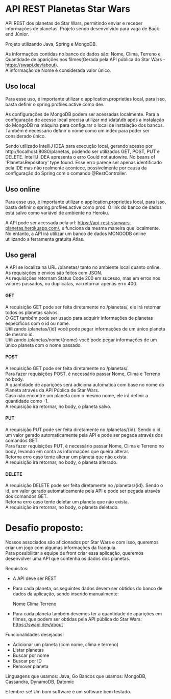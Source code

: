 # API REST Planetas Star Wars
 API REST dos planetas de Star Wars, permitindo enviar e receber informações de planetas. Projeto sendo desenvolvido para vaga de Back-end Júnior.
 
 Projeto utilizando Java, Spring e MongoDB.
 
 As informações contidas no banco de dados são: Nome, Clima, Terreno e Quantidade de aparições nos filmes(Gerada pela API pública do Star Wars -  https://swapi.dev/about).<br>
 A informação de Nome é considerada valor único.

## Uso local
 Para esse uso, é importante utilizar o application.proprieties local, para isso, basta definir o spring.profiles.active como dev.
 
 As configurações de MongoDB podem ser acessadas localmente. Para a configuração de acesso local precisa utilizar md \data\db após a instalação do MongoDB na máquina para configurar o local de instalação dos bancos. Também é necessário definir o nome como um index para poder ser considerado único.

Sendo utilizado IntelliJ IDEA para execução local, gerando acesso por http://localhost:8080/planetas, podendo ser utilizados GET, POST, PUT e DELETE. IntelliJ IDEA apresenta o erro Could not autowire. No beans of 'PlanetasRepository' type found. Esse erro parece ser apenas identificado pela IDE mas não realmente acontece, possivelmente por causa da configuração do Spring com o comando @RestController.


## Uso online
 Para esse uso, é importante utilizar o application.proprieties local, para isso, basta definir o spring.profiles.active como prod. O link do banco de dados está salvo como variável de ambiente no Heroku.
 
 A API pode ser acessada pela url: https://api-rest-starwars-planetas.herokuapp.com/, e funciona da mesma maneira que localmente. No entanto, a API irá utilizar um banco de dados MONGODB online utilizando a ferramenta gratuita Atlas.
 
 
## Uso geral
 A API se localiza na URL /planetas/ tanto no ambiente local quanto online. As requisições e envios são feitos com JSON.<br>
 As requisições retornam Status Code 200 em sucesso, mas em erros nos valores passados, ou duplicatas, vai retornar apenas erro 400.

 #### GET
  A requisição GET pode ser feita diretamente no /planetas/, ele irá retornar todos os planetas salvos.<br>
  O GET também pode ser usado para adquirir informações de planetas específicos com o id ou nome.<br>
  Utilizando /planetas/{id} você pode pegar informações de um único planeta de mesmo id.<br>
  Utilizando /planetas/nome/{nome} você pode pegar informações de um único planeta com o nome passado.
 
 #### POST
  A requisição GET pode ser feita diretamente no /planetas/.<br>
  Para fazer requisições POST, é necessário passar Nome, Clima e Terreno no body. <br>
  A quantidade de aparições será adiciona automatica com base no nome do Planeta através da API Pública de Star Wars. <br>
  Caso não encontre um planeta com o mesmo nome, ele irá definir a quantidade como -1.<br>
  A requisição irá retornar, no body, o planeta salvo.

 #### PUT
  A requisição PUT pode ser feita diretamente no /planetas/{id}. Sendo o id, um valor gerado automaticamente pela API e pode ser pegada através dos comandos GET.<br>
  Para fazer requisições PUT, é necessário passar Nome, Clima e Terreno no body, levando em conta as informações que queira alterar.<br>
  Retorna erro caso tente alterar um planeta que não exista.<br>
  A requisição irá retornar, no body, o planeta alterado.
  
 #### DELETE
  A requisição DELETE pode ser feita diretamente no /planetas/{id}. Sendo o id, um valor gerado automaticamente pela API e pode ser pegada através dos comandos GET.<br>
  Retorna erro caso tente deletar um planeta que não exista.<br>
  A requisição irá retornar, no body, o planeta deletado.
  
 
 
 
# Desafio proposto:
Nossos associados são aficionados por Star Wars e com isso, queremos criar um jogo com algumas informações da franquia.<br>
Para possibilitar a equipe de front criar essa aplicação, queremos desenvolver uma API que contenha os dados dos planetas.

Requisitos:
- A API deve ser REST
- Para cada planeta, os seguintes dados devem ser obtidos do banco de dados da aplicação, sendo inserido manualmente:

    Nome
    Clima
    Terreno

- Para cada planeta também devemos ter a quantidade de aparições em filmes, que podem ser obtidas pela API pública do Star Wars: https://swapi.dev/about


Funcionalidades desejadas: 

- Adicionar um planeta (com nome, clima e terreno)
- Listar planetas
- Buscar por nome
- Buscar por ID
- Remover planeta


Linguagens que usamos: Java, Go
Bancos que usamos: MongoDB, Cassandra, DynamoDB, Datomic

E lembre-se! Um bom software é um software bem testado.


